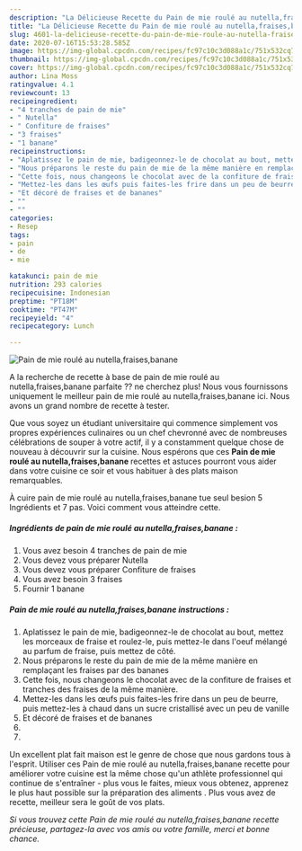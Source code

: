 ```yaml
---
description: "La Délicieuse Recette du Pain de mie roulé au nutella,fraises,banane"
title: "La Délicieuse Recette du Pain de mie roulé au nutella,fraises,banane"
slug: 4601-la-delicieuse-recette-du-pain-de-mie-roule-au-nutella-fraises-banane
date: 2020-07-16T15:53:28.585Z
image: https://img-global.cpcdn.com/recipes/fc97c10c3d088a1c/751x532cq70/pain-de-mie-roule-au-nutellafraisesbanane-photo-principale-de-la-recette.jpg
thumbnail: https://img-global.cpcdn.com/recipes/fc97c10c3d088a1c/751x532cq70/pain-de-mie-roule-au-nutellafraisesbanane-photo-principale-de-la-recette.jpg
cover: https://img-global.cpcdn.com/recipes/fc97c10c3d088a1c/751x532cq70/pain-de-mie-roule-au-nutellafraisesbanane-photo-principale-de-la-recette.jpg
author: Lina Moss
ratingvalue: 4.1
reviewcount: 13
recipeingredient:
- "4 tranches de pain de mie"
- " Nutella"
- " Confiture de fraises"
- "3 fraises"
- "1 banane"
recipeinstructions:
- "Aplatissez le pain de mie, badigeonnez-le de chocolat au bout, mettez les morceaux de fraise et roulez-le, puis mettez-le dans l&#39;oeuf mélangé au parfum de fraise, puis mettez de côté."
- "Nous préparons le reste du pain de mie de la même manière en remplaçant les fraises par des bananes"
- "Cette fois, nous changeons le chocolat avec de la confiture de fraises et tranches des fraises de la même manière."
- "Mettez-les dans les œufs puis faites-les frire dans un peu de beurre, puis mettez-les à chaud dans un sucre cristallisé avec un peu de vanille"
- "Et décoré de fraises et de bananes"
- ""
- ""
categories:
- Resep
tags:
- pain
- de
- mie

katakunci: pain de mie 
nutrition: 293 calories
recipecuisine: Indonesian
preptime: "PT18M"
cooktime: "PT47M"
recipeyield: "4"
recipecategory: Lunch

---
```



![Pain de mie roulé au nutella,fraises,banane](https://img-global.cpcdn.com/recipes/fc97c10c3d088a1c/751x532cq70/pain-de-mie-roule-au-nutellafraisesbanane-photo-principale-de-la-recette.jpg)

A la recherche de recette à base de pain de mie roulé au nutella,fraises,banane parfaite ?? ne cherchez plus! Nous vous fournissons uniquement le meilleur pain de mie roulé au nutella,fraises,banane ici. Nous avons un grand nombre de recette à tester.

Que vous soyez un étudiant universitaire qui commence simplement vos propres expériences culinaires ou un chef chevronné avec de nombreuses célébrations de souper à votre actif, il y a constamment quelque chose de nouveau à découvrir sur la cuisine. Nous espérons que ces <strong> Pain de mie roulé au nutella,fraises,banane </strong> recettes et astuces pourront vous aider dans votre cuisine ce soir et vous habituer à des plats maison remarquables.

<!--inarticleads1-->

À cuire pain de mie roulé au nutella,fraises,banane tue seul besion 5 Ingrédients et 7 pas. Voici comment vous atteindre cette.

##### Ingrédients de pain de mie roulé au nutella,fraises,banane :

1. Vous avez besoin 4 tranches de pain de mie
1. Vous devez vous préparer  Nutella
1. Vous devez vous préparer  Confiture de fraises
1. Vous avez besoin 3 fraises
1. Fournir 1 banane




<!--inarticleads2-->

##### Pain de mie roulé au nutella,fraises,banane instructions :

1. Aplatissez le pain de mie, badigeonnez-le de chocolat au bout, mettez les morceaux de fraise et roulez-le, puis mettez-le dans l&#39;oeuf mélangé au parfum de fraise, puis mettez de côté.
1. Nous préparons le reste du pain de mie de la même manière en remplaçant les fraises par des bananes
1. Cette fois, nous changeons le chocolat avec de la confiture de fraises et tranches des fraises de la même manière.
1. Mettez-les dans les œufs puis faites-les frire dans un peu de beurre, puis mettez-les à chaud dans un sucre cristallisé avec un peu de vanille
1. Et décoré de fraises et de bananes
1. 
1. 




<!--inarticleads1-->

<p>
Un excellent plat fait maison est le genre de chose que nous gardons tous à l'esprit. Utiliser ces Pain de mie roulé au nutella,fraises,banane recette pour améliorer votre cuisine est la même chose qu'un athlète professionnel qui continue de s'entraîner - plus vous le faites, mieux vous obtenez, apprenez le plus haut possible sur la préparation des aliments . Plus vous avez de recette, meilleur sera le goût de vos plats.
</p>

<p>
<i>Si vous trouvez cette Pain de mie roulé au nutella,fraises,banane recette précieuse, partagez-la avec vos amis ou votre famille, merci et bonne chance.</i>
</p>
